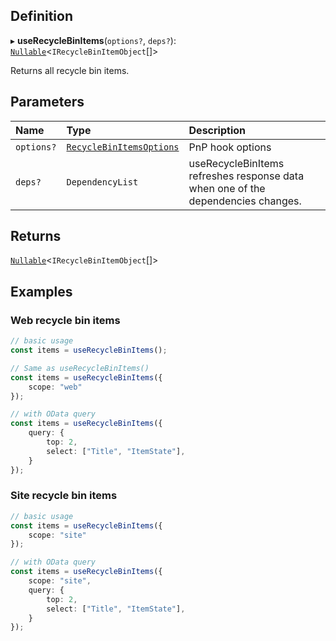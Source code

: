 
## Definition

▸ **useRecycleBinItems**(`options?`, `deps?`): [`Nullable`](../Types/NullableT.md)<`IRecycleBinItemObject`[]\>

Returns all recycle bin items.

## Parameters

| Name | Type | Description |
| :------ | :------ | :------ |
| `options?` | [`RecycleBinItemsOptions`](../Interfaces/RecycleBinItemsOptions.md) | PnP hook options |
| `deps?` | `DependencyList` | useRecycleBinItems refreshes response data when one of the dependencies changes. |

## Returns

[`Nullable`](../Types/NullableT.md)<`IRecycleBinItemObject`[]\>

## Examples

### Web recycle bin items

```typescript
// basic usage
const items = useRecycleBinItems();

// Same as useRecycleBinItems()
const items = useRecycleBinItems({
    scope: "web"
});

// with OData query
const items = useRecycleBinItems({
    query: {
        top: 2,
        select: ["Title", "ItemState"],
    }
});
```

### Site recycle bin items

```typescript
// basic usage
const items = useRecycleBinItems({
    scope: "site"
});

// with OData query
const items = useRecycleBinItems({
    scope: "site",
    query: {
        top: 2,
        select: ["Title", "ItemState"],
    }
});
```